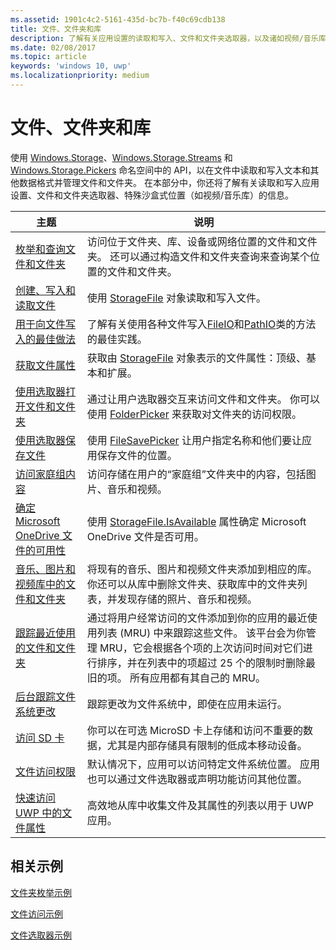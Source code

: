 ```yaml
---
ms.assetid: 1901c4c2-5161-435d-bc7b-f40c69cdb138
title: 文件、文件夹和库
description: 了解有关应用设置的读取和写入、文件和文件夹选取器，以及诸如视频/音乐库的特殊“沙盒式”位置的信息。
ms.date: 02/08/2017
ms.topic: article
keywords: 'windows 10, uwp'
ms.localizationpriority: medium
---
```

 # <a name="files-folders-and-libraries"></a>文件、文件夹和库


使用 [Windows.Storage](https://msdn.microsoft.com/library/windows/apps/br227346)、[Windows.Storage.Streams](https://msdn.microsoft.com/library/windows/apps/br241791) 和 [Windows.Storage.Pickers](https://msdn.microsoft.com/library/windows/apps/br207928) 命名空间中的 API，以在文件中读取和写入文本和其他数据格式并管理文件和文件夹。 在本部分中，你还将了解有关读取和写入应用设置、文件和文件夹选取器、特殊沙盒式位置（如视频/音乐库）的信息。

| 主题 | 说明  |
|-------|--------------|
| [枚举和查询文件和文件夹](quickstart-listing-files-and-folders.md) | 访问位于文件夹、库、设备或网络位置的文件和文件夹。 还可以通过构造文件和文件夹查询来查询某个位置的文件和文件夹。 |
| [创建、写入和读取文件](quickstart-reading-and-writing-files.md) | 使用 [StorageFile](https://msdn.microsoft.com/library/windows/apps/br227171) 对象读取和写入文件。 |
| [用于向文件写入的最佳做法](best-practices-for-writing-to-files.md) | 了解有关使用各种文件写入[FileIO](https://docs.microsoft.com/uwp/api/windows.storage.fileio)和[PathIO](https://docs.microsoft.com/uwp/api/windows.storage.pathio)类的方法的最佳实践。 |
| [获取文件属性](quickstart-getting-file-properties.md) | 获取由 [StorageFile](https://msdn.microsoft.com/library/windows/apps/br227171) 对象表示的文件属性：顶级、基本和扩展。 |
| [使用选取器打开文件和文件夹](quickstart-using-file-and-folder-pickers.md) | 通过让用户选取器交互来访问文件和文件夹。 你可以使用 [FolderPicker](https://msdn.microsoft.com/library/windows/apps/br207881) 来获取对文件夹的访问权限。 |
| [使用选取器保存文件](quickstart-save-a-file-with-a-picker.md) | 使用 [FileSavePicker](https://msdn.microsoft.com/library/windows/apps/br207871) 让用户指定名称和他们要让应用保存文件的位置。 |
| [访问家庭组内容](quickstart-accessing-homegroup-content.md) | 访问存储在用户的“家庭组”文件夹中的内容，包括图片、音乐和视频。 |
| [确定 Microsoft OneDrive 文件的可用性](quickstart-determining-availability-of-microsoft-onedrive-files.md) | 使用 [StorageFile.IsAvailable](https://msdn.microsoft.com/library/windows/apps/windows.storage.storagefile.isavailable.aspx) 属性确定 Microsoft OneDrive 文件是否可用。 |
| [音乐、图片和视频库中的文件和文件夹](quickstart-managing-folders-in-the-music-pictures-and-videos-libraries.md) | 将现有的音乐、图片和视频文件夹添加到相应的库。 你还可以从库中删除文件夹、获取库中的文件夹列表，并发现存储的照片、音乐和视频。 |
| [跟踪最近使用的文件和文件夹](how-to-track-recently-used-files-and-folders.md) | 通过将用户经常访问的文件添加到你的应用的最近使用列表 (MRU) 中来跟踪这些文件。 该平台会为你管理 MRU，它会根据各个项的上次访问时间对它们进行排序，并在列表中的项超过 25 个的限制时删除最旧的项。 所有应用都有其自己的 MRU。 |
| [后台跟踪文件系统更改](change-tracking-filesystem.md) | 跟踪更改为文件系统中，即使在应用未运行。|
| [访问 SD 卡](access-the-sd-card.md) | 你可以在可选 MicroSD 卡上存储和访问不重要的数据，尤其是内部存储具有限制的低成本移动设备。 |
| [文件访问权限](file-access-permissions.md) | 默认情况下，应用可以访问特定文件系统位置。 应用也可以通过文件选取器或声明功能访问其他位置。 |
| [快速访问 UWP 中的文件属性](fast-file-properties.md) | 高效地从库中收集文件及其属性的列表以用于 UWP 应用。 |

## <a name="related-samples"></a>相关示例
[文件夹枚举示例](https://go.microsoft.com/fwlink/p/?linkid=619993)

[文件访问示例](https://go.microsoft.com/fwlink/p/?linkid=619995)

[文件选取器示例](https://go.microsoft.com/fwlink/p/?linkid=619994)
 

 
